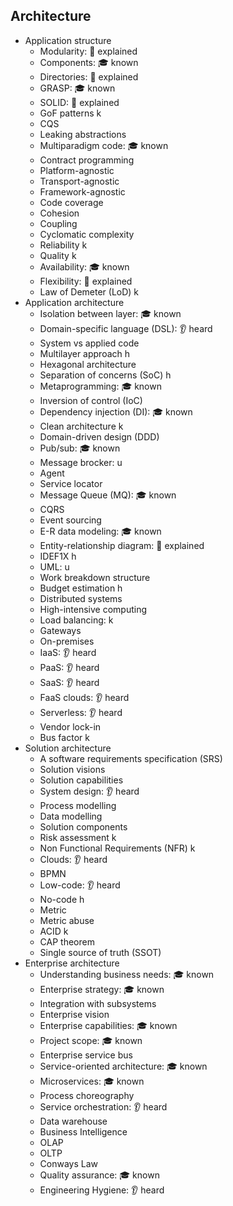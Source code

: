 ## Architecture

- Application structure
  - Modularity: 🙋 explained
  - Components: 🎓 known
  - Directories: 🙋 explained
  - GRASP: 🎓 known
  - SOLID: 🙋 explained
  - GoF patterns k
  - CQS
  - Leaking abstractions
  - Multiparadigm code: 🎓 known
  - Contract programming
  - Platform-agnostic
  - Transport-agnostic
  - Framework-agnostic
  - Code coverage
  - Cohesion
  - Coupling
  - Cyclomatic complexity
  - Reliability k
  - Quality k
  - Availability: 🎓 known
  - Flexibility: 🙋 explained
  - Law of Demeter (LoD) k
- Application architecture
  - Isolation between layer: 🎓 known
  - Domain-specific language (DSL): 👂 heard
  - System vs applied code
  - Multilayer approach h
  - Hexagonal architecture
  - Separation of concerns (SoC) h
  - Metaprogramming: 🎓 known
  - Inversion of control (IoC)
  - Dependency injection (DI): 🎓 known
  - Clean architecture k
  - Domain-driven design (DDD)
  - Pub/sub: 🎓 known
  - Message brocker: u
  - Agent
  - Service locator
  - Message Queue (MQ): 🎓 known
  - CQRS
  - Event sourcing
  - E-R data modeling: 🎓 known
  - Entity-relationship diagram: 🙋 explained
  - IDEF1X h
  - UML: u
  - Work breakdown structure
  - Budget estimation h
  - Distributed systems
  - High-intensive computing
  - Load balancing: k
  - Gateways
  - On-premises
  - IaaS: 👂 heard
  - PaaS: 👂 heard
  - SaaS: 👂 heard
  - FaaS clouds: 👂 heard
  - Serverless: 👂 heard
  - Vendor lock-in
  - Bus factor k
- Solution architecture
  - A software requirements specification (SRS)
  - Solution visions
  - Solution capabilities
  - System design: 👂 heard
  - Process modelling
  - Data modelling
  - Solution components
  - Risk assessment k
  - Non Functional Requirements (NFR) k
  - Clouds: 👂 heard
  - BPMN
  - Low-code: 👂 heard
  - No-code h
  - Metric
  - Metric abuse
  - ACID k
  - CAP theorem
  - Single source of truth (SSOT)
- Enterprise architecture
  - Understanding business needs: 🎓 known
  - Enterprise strategy: 🎓 known
  - Integration with subsystems
  - Enterprise vision
  - Enterprise capabilities: 🎓 known
  - Project scope: 🎓 known
  - Enterprise service bus
  - Service-oriented architecture: 🎓 known
  - Microservices: 🎓 known
  - Process choreography
  - Service orchestration: 👂 heard
  - Data warehouse
  - Business Intelligence
  - OLAP
  - OLTP
  - Conways Law
  - Quality assurance: 🎓 known
  - Engineering Hygiene: 👂 heard
